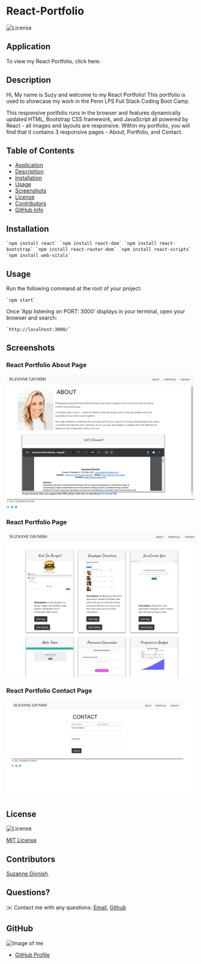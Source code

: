 # React-Portfolio

![License](https://img.shields.io/badge/License-mit-blue.svg "License Badge")

## Application
To view my React Portfolio, click here:


## Description

Hi, My name is Suzy and welcome to my React Portfolio! This portfolio is used to showcase my work in the Penn LPS Full Stack Coding Boot Camp.

This responsive portfolio runs in the browser and features dynamically updated HTML, Bootstrap CSS framework, and JavaScript all powered by React - all images and layouts are responsive. Within my portfolio, you will find that it contains 3 responsive pages - About, Portfolio, and Contact.

## Table of Contents
- [Application](#Application)
- [Description](#Description)
- [Installation](#Installation)
- [Usage](#Usage)
- [Screenshots](#Screenshots)
- [License](#License)
- [Contributors](#Contributors)
- [GitHub Info](#GitHub) 

## Installation
    `npm install react` `npm install react-dom` `npm install react-bootstrap` `npm install react-router-dom` `npm install react-scripts` `npm install web-vitals`

## Usage
Run the following command at the root of your project:

    `npm start`

Once 'App listening on PORT: 3000' displays in your terminal, open your browser and search:

    `http://localhost:3000/`

## Screenshots

### React Portfolio About Page

![About-Page](https://github.com/suzygiv/React-Portfolio/blob/main/public/assets/About-Page.PNG)

### React Portfolio Page

![Portfolio-Page](https://github.com/suzygiv/React-Portfolio/blob/main/public/assets/Portfolio-Page.PNG)

### React Portfolio Contact Page

![Contact-Page](https://github.com/suzygiv/React-Portfolio/blob/main/react-portfolio/public/assets/Contact-Page-React.PNG)

## License
![License](https://img.shields.io/badge/License-mit-blue.svg "License Badge")

[MIT License](http://opensource.org/licenses/mit-license.php)

## Contributors
[Suzanne Givnish](https://github.com/suzygiv).

## Questions?
✉️ Contact me with any questions: [Email](suzannegivnish@gmail.com), [Github](https://github.com/suzygiv)

## GitHub
![Image of me](https://avatars0.githubusercontent.com/u/69487481?v=4)
- [GitHub Profile](https://github.com/suzygiv)
